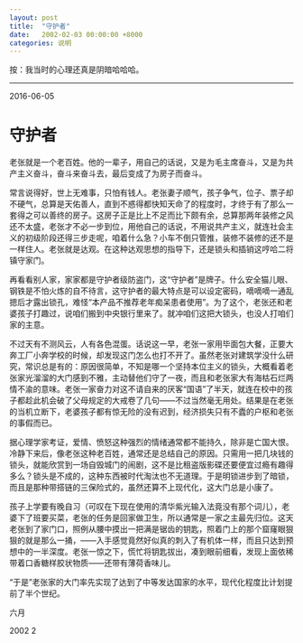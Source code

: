 ```yaml
---
layout: post
title:  "守护者"
date:   2002-02-03 00:00:00 +8000
categories: 说明
---
```


按：我当时的心理还真是阴暗哈哈哈。
<hr>
2016-06-05

# 守护者

老张就是一个老百姓。他的一辈子，用自己的话说，又是为毛主席奋斗，又是为共产主义奋斗，奋斗来奋斗去，最后变成了为房子而奋斗。

常言说得好，世上无难事，只怕有钱人。老张妻子顺气，孩子争气，位子、票子却不硬气，总算是天佑善人，直到不惑得都快知天命了的程度时，才终于有了那么一套得之可以善终的房子。这房子正是比上不足而比下颇有余，总算那两年装修之风还不太盛，老张才不必一步到位，用他自己的话说，不用说共产主义，就连社会主义的初级阶段还得三步走呢，咱着什么急？小车不倒只管推，装修不装修的还不是一样住人。老张就是达观。在这种达观思想的指导下，还是锁头和插销这哼哈二将镇守家门。

再看看别人家，家家都是守护者级防盗门，这“守护者”是牌子。什么安全猫儿眼、钢铁是不怕火炼的自不待言，这守护者的最大特点是可以设定密码，嘀嘀嘀一通乱摁后才露出锁孔，难怪“本产品不推荐老年痴呆患者使用”。为了这个，老张还和老婆孩子打趣过，说咱们搬到中央银行里来了。就冲咱们这把大锁头，也没人打咱们家的主意。

不过天有不测风云，人有各色混蛋。话说这一早，老张一家用毕面包大餐，正要大奔工厂小奔学校的时候，却发现这门怎么也打不开了。虽然老张对建筑学没什么研究，常识总是有的：原因很简单，不知是哪一个坚持本位主义的锁头，大概看着老张家光溜溜的大门感到不雅，主动替他们守了一夜，而且和老张家大有海枯石烂两情不渝的意味。老张一家奋力对这不请自来的厌客“国语”了半天，就连在校中的孩子都趁此机会破了父母规定的大戒卷了几句——不过当然毫无用处。结果是在老张的当机立断下，老婆孩子都有惊无险的没有迟到，经济损失只有不蠹的户枢和老张的事假而已。

据心理学家考证，爱情、愤怒这种强烈的情绪通常都不能持久，除非是亡国大恨。冷静下来后，像老张这种老百姓，通常还是总结自己的原因。只需用一把几块钱的锁头，就能欣赏到一场自毁城门的闹剧，这不是比租盗版影碟还要便宜过瘾有趣得多么？锁头是不成的，这种东西被时代淘汰也不无道理。于是明锁进步到了暗锁，而且是那种带搭链的三保险式的，虽然还算不上现代化，这大门总是小康了。

孩子上学要有晚自习（可叹在下现在使用的清华紫光输入法竟没有那个词儿），老婆下了班要买菜，老张的任务是回家做卫生，所以通常是一家之主最先归位。这天老张到了家门口，照例从腰中摸出一把满是锯齿的钥匙，照着门上的那个窟窿眼狠狠的就是那么一捅，——入手感觉竟然好似真的刺入了有机体一样，而且只达到预想中的一半深度。老张一惊之下，慌忙将钥匙拔出，凑到眼前细看，发现上面依稀带着口香糖样胶状物质——还带有薄荷香味儿。

“于是”老张家的大门率先实现了达到了中等发达国家的水平，现代化程度比计划提前了半个世纪。

六月

2002 2